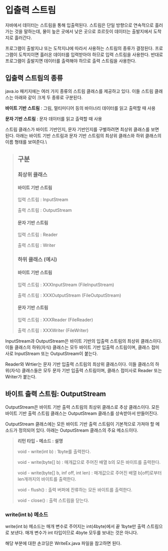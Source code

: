 # 입출력 스트림
자바에서 데이터는 스트림을 통해 입출력된다. 스트림은 단일 방향으로 연속적으로 흘러가는 것을 말하는데, 물이 높은 곳에서 낮은 곳으로 흐르듯이 데이터는 출발지에서 도착지로 흘러간다.

프로그램이 출발지냐 또는 도착지냐에 따라서 사용하는 스트림의 종류가 결정된다. 프로그램이 도착지이면 흘러온 데이터를 입력받아야 하므로 입력 스트림을 사용한다. 반대로 프로그램이 출발지면 데이터를 출력해야 하므로 출력 스트림을 사용한다.

## 입출력 스트림의 종류
java.io 패키지에는 여러 가지 종류의 스트림 클래스를 제공하고 있다. 이들 스트림 클래스는 아래와 같이 크게 두 종류로 구분된다.

**바이트 기반 스트림** : 그림, 멀티미디어 등의 바이너리 데이터를 읽고 출력할 때 사용

**문자 기반 스트림** : 문자 데이터를 읽고 출력할 때 사용

스트림 클래스가 바이트 기반인지, 문자 기반인지를 구별하려면 최상위 클래스를 보면 된다. 아래는 바이트 기반 스트림과 문자 기반 스트림의 최상위 클래스와 하위 클래스의 이름 형태를 보여준다.\

> ## 구분
>
> ### 최상위 클래스
>
> #### 바이트 기반 스트림
>
> 입력 스트림 : InputStream
>
> 출력 스트림 : OutputStream
>
> #### 문자 기반 스트림
>
> 입력 스트림 : Reader
>
> 출력 스트림 : Writer
>
> ### 하위 클래스 (예시)
>
> #### 바이트 기반 스트림
>
> 입력 스트림 : XXXInputStream (FileInputStream)
>
> 출력 스트림 : XXXOutputStream (FileOutputStream)
>
> #### 문자 기반 스트림
>
> 입력 스트림 : XXXReader (FileReader)
>
> 출력 스트림 : XXXWriter (FileWriter)

InputStream과 OutputStream은 바이트 기반의 입출력 스트림의 최상위 클래스이다. 이들 클래스의 하위(자식) 클래스는 모두 바이트 기반 입출력 스트림이며, 클래스 접미사로 InputStream 또는 OutputStream이 붙는다.

Reader와 Wrtier는 문자 기반 입출력 스트림의 최상위 클래스이다. 이들 클래스의 하위(자식) 클래스들은 모두 문자 기반 입출력 스트림이며, 클래스 접미사로 Reader 또는 Writer가 붙는다.

## 바이트 출력 스트림: OutputStream
OutputStream은 바이트 기반 출력 스트림의 최상위 클래스로 추상 클래스이다. 모든 바이트 기반 출력 스트림 클래스는 OutputStream 클래스를 상속받아서 만들어진다.

OutputStream 클래스에는 모든 바이트 기반 출력 스트림이 기본적으로 가져야 할 메소드가 정의되어 있다. 아래는 OutputStream 클래스의 주요 메소드이다.

> **리턴 타입 - 메소드 : 설명**
>
> void - write(int b) : 1byte를 출력한다.
>
> void - write(byte[] b) : 매개값으로 주어진 배열 b의 모든 바이트를 출력한다.
>
> void - write(byte[] b, inf off, int len) : 매개값으로 주어진 배열 b[off]로부터 len개까지의 바이트를 출력한다.
>
> void - flush() : 출력 버퍼에 잔류하는 모든 바이트를 출력한다.
>
> void - close() : 출력 스트림을 닫는다.

### write(int b) 메소드
write(int b) 메소드는 매개 변수로 주어지는 int(4byte)에서 끝 1byte만 출력 스트림으로 보낸다. 매개 변수가 int 타입이므로 4byte 모두를 보내는 것은 아니다.

해당 부분에 대한 손코딩은 WriteEx.java 파일을 참고하면 된다.

